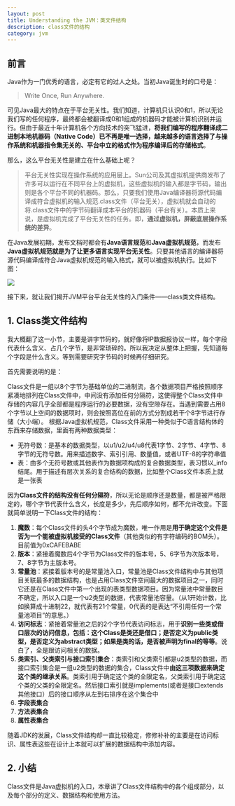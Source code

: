 ```yaml
---
layout: post
title: Understanding the JVM：类文件结构
description: class文件的结构
category: jvm
---
```


## 前言

Java作为一门优秀的语言，必定有它的过人之处。当初Java诞生时的口号是：

> Write Once, Run Anywhere.

可见Java最大的特点在于平台无关性。我们知道，计算机只认识0和1，所以无论我们写的任何程序，最终都会被翻译成0和1组成的机器码才能被计算机识别并运行。但由于最近十年计算机各个方向技术的突飞猛进，**将我们编写的程序翻译成二进制本地机器码（Native Code）已不再是唯一选择，越来越多的语言选择了与操作系统和机器指令集无关的、平台中立的格式作为程序编译后的存储格式**。

那么，这么平台无关性是建立在什么基础上呢？

> 平台无关性实现在操作系统的应用层上。Sun公司及其虚拟机提供商发布了许多可以运行在不同平台上的虚拟机，这些虚拟机的输入都是字节码，输出则是各个平台不同的机器码。那么，只要我们使用Java编译器将源代码编译成符合虚拟机的输入规范.class文件（平台无关），虚拟机就会自动的将.class文件中的字节码翻译成本平台的机器码（平台有关）。本质上来说，是虚拟机完成了平台无关性的任务。即，**通过虚拟机，屏蔽底层操作系统的差异**。

在Java发展初期，发布文档时都会有**Java语言规范**和**Java虚拟机规范**，而发布**Java虚拟机规范就是为了让更多语言实现平台无关性**。只要其他语言的编译器将源代码编译成符合Java虚拟机规范的输入格式，就可以被虚拟机执行。比如下图：

![](/images/understanding-jvm/jvm_language.jpg)

接下来，就让我们揭开JVM平台平台无关性的入门条件——class类文件结构。

## 1. Class类文件结构

我大概翻了这一小节，主要是讲字节码的，就好像将IP数据报协议一样，每个字段代表什么含义、占几个字节，是非常琐碎的。所以我决定从整体上把握，先知道每个字段是什么含义。等到需要研究字节码的时候再仔细研究。

首先需要说明的是：

Class文件是一组以8个字节为基础单位的二进制流，各个数据项目严格按照顺序紧凑地排列在Class文件中，中间没有添加任何分隔符，这使得整个Class文件中存储的内容几乎全部都是程序运行的必要数据，没有空隙存在。当遇到需要占用8个字节以上空间的数据项时，则会按照高位在前的方式分割成若干个8字节进行存储（大小端）。
根据Java虚拟机规范，Class文件采用一种类似于C语言结构体的东西来存储数据，里面有两种数据类型：

* 无符号数：是基本的数据类型，以u1/u2/u4/u8代表1字节、2字节、4字节、8字节的无符号数。用来描述数字、索引引用、数量值，或者UTF-8的字符串值
* 表：由多个无符号数或其他表作为数据项构成的复合数据类型，表习惯以_info结尾。用于描述有层次关系的复合结构的数据，比如整个Class文件本质上就是一张表

因为**Class文件的结构没有任何分隔符**，所以无论是顺序还是数量，都是被严格限定的，哪个字节代表什么含义，长度是多少，先后顺序如何，都不允许改变。下面就简单说明一下Class文件的结构：

1. **魔数**：每个Class文件的头4个字节成为魔数，唯一作用是**用于确定这个文件是否为一个能被虚拟机接受的Class文件**（其他类似的有字符编码的BOM头）。目前值为0xCAFEBABE
1. **版本**：紧接着魔数后4个字节为Class文件的版本号，5、6字节为次版本号，7、8字节为主版本号。
1. **常量池**：紧接着版本号的是常量池入口，常量池是Class文件结构中与其他项目关联最多的数据结构，也是占用Class文件空间最大的数据项目之一，同时它还是在Class文件中第一个出现的表类型数据项目。因为常量池中常量数目不确定，所以入口是一个u2类型的数据，代表常量池容量。（从1开始计数，比如换算成十进制22，就代表有21个常量，0代表的是表达“不引用任何一个常量池项目”的意思。）
1. **访问标志**：紧接着常量池之后的2个字节代表访问标志，用于**识别一些类或借口层次的访问信息，包括：这个Class是类还是借口；是否定义为public类型，是否定义为abstract类型；如果是类的话，是否被声明为final的等等**。说白了，全是跟访问相关的数据。
1. **类索引、父类索引与接口索引集合**：类索引和父类索引都是u2类型的数据，而接口索引集合是一组u2类型的数据的集合，Class文件中**由这三项数据来确定这个类的继承关系**。类索引用于确定这个类的全限定名，父类索引用于确定这个类的父类的全限定名。然后接口索引就是implements(或者是接口extends其他接口）后的接口顺序从左到右排序在这个集合中
1. **字段表集合**
1. **方法表集合**
1. **属性表集合**

随着JDK的发展，Class文件结构却一直比较稳定，修修补补的主要是在访问标识、属性表这些在设计上本就可以扩展的数据结构中添加内容。

## 2. 小结

Class文件是Java虚拟机的入口，本章讲了Class文件结构中的各个组成部分，以及每个部分的定义、数据结构和使用方法。






[深入理解Java虚拟机 - 第六章、类文件结构]:			http://github.thinkingbar.com/jvm-vi/







